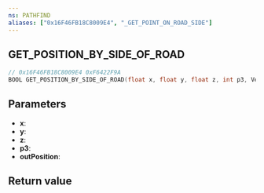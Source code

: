 ```yaml
---
ns: PATHFIND
aliases: ["0x16F46FB18C8009E4", "_GET_POINT_ON_ROAD_SIDE"]
---
```

## GET_POSITION_BY_SIDE_OF_ROAD

```c
// 0x16F46FB18C8009E4 0xF6422F9A
BOOL GET_POSITION_BY_SIDE_OF_ROAD(float x, float y, float z, int p3, Vector3* outPosition);
```

## Parameters
* **x**: 
* **y**: 
* **z**: 
* **p3**: 
* **outPosition**: 

## Return value
